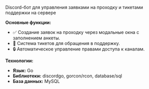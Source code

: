 Discord-бот для управления заявками на проходку и тикетами поддержки на сервере

**Основные функции:**
- ✅ Создание заявок на проходку через модальные окна с заполнением анкеты.
- 📝 Система тикетов для обращения в поддержку.
- 🔒 Автоматическое управление правами доступа к каналам.

**Технологии:**
- **Язык:** Go
- **Библиотеки:** discordgo, gorcon/rcon, database/sql
- **База данных:** MySQL
